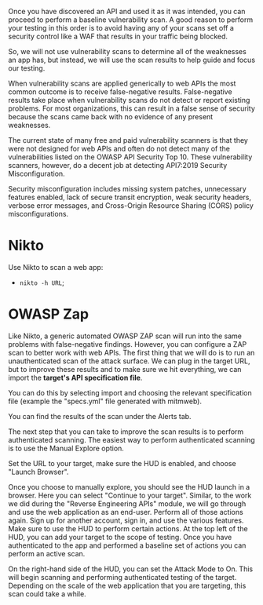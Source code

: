 Once you have discovered an API and used it as it was intended, you can proceed to perform a baseline vulnerability scan. A good reason to perform your testing in this order is to avoid having any of your scans set off a security control like a WAF that results in your traffic being blocked.


So, we will not use vulnerability scans to determine all of the weaknesses an app has, but instead, we will use the scan results to help guide and focus our testing.

When vulnerability scans are applied generically to web APIs the most common outcome is to receive false-negative results. False-negative results take place when vulnerability scans do not detect or report existing problems. For most organizations, this can result in a false sense of security because the scans came back with no evidence of any present weaknesses.


The current state of many free and paid vulnerability scanners is that they were not designed for web APIs and often do not detect many of the vulnerabilities listed on the OWASP API Security Top 10. These vulnerability scanners, however, do a decent job at detecting API7:2019 Security Misconfiguration.


Security misconfiguration includes missing system patches, unnecessary features enabled, lack of secure transit encryption, weak security headers, verbose error messages, and Cross-Origin Resource Sharing (CORS) policy misconfigurations.


# Nikto

Use Nikto to scan a web app:
- `nikto -h URL`;


# OWASP Zap

Like Nikto, a generic automated OWASP ZAP scan will run into the same problems with false-negative findings. However, you can configure a ZAP scan to better work with web APIs. The first thing that we will do is to run an unauthenticated scan of the attack surface. We can plug in the target URL, but to improve these results and to make sure we hit everything, we can import the **target's API specification file**.

You can do this by selecting import and choosing the relevant specification file (example the "specs.yml" file generated with mitmweb).

You can find the results of the scan under the Alerts tab. 


The next step that you can take to improve the scan results is to perform authenticated scanning. The easiest way to perform authenticated scanning is to use the Manual Explore option.


Set the URL to your target, make sure the HUD is enabled, and choose "Launch Browser".


Once you choose to manually explore, you should see the HUD launch in a browser. Here you can select "Continue to your target". Similar, to the work we did during the "Reverse Engineering APIs" module, we will go through and use the web application as an end-user.
Perform all of those actions again. Sign up for another account, sign in, and use the various features. Make sure to use the HUD to perform certain actions. At the top left of the HUD, you can add your target to the scope of testing. Once you have authenticated to the app and performed a baseline set of actions you can perform an active scan.


On the right-hand side of the HUD, you can set the Attack Mode to On. This will begin scanning and performing authenticated testing of the target. Depending on the scale of the web application that you are targeting, this scan could take a while. 